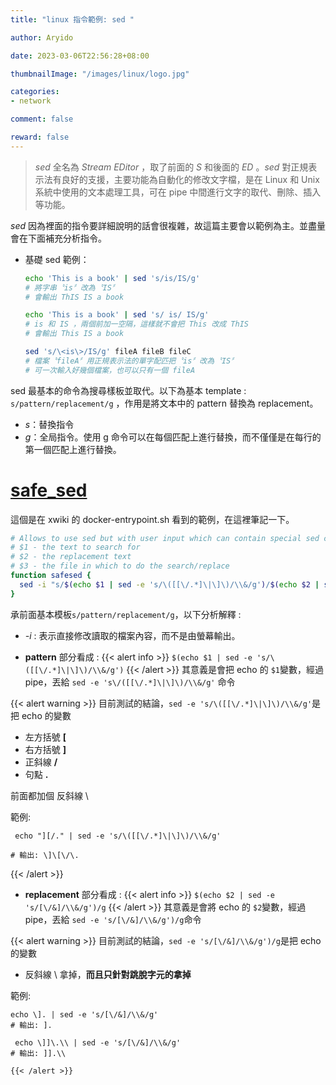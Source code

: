 ```yaml
---
title: "linux 指令範例: sed "

author: Aryido

date: 2023-03-06T22:56:28+08:00

thumbnailImage: "/images/linux/logo.jpg"

categories:
- network

comment: false

reward: false
---
```

<!--BODY-->
> *sed* 全名為 *Stream EDitor* ，取了前面的 *S* 和後面的 *ED* 。*sed* 對正規表示法有良好的支援，主要功能為自動化的修改文字檔，是在 Linux 和 Unix 系統中使用的文本處理工具，可在 pipe 中間進行文字的取代、刪除、插入等功能。

<!--more-->
*sed* 因為裡面的指令要詳細說明的話會很複雜，故這篇主要會以範例為主。並盡量會在下面補充分析指令。

- 基礎 sed 範例：
    ```bash
    echo 'This is a book' | sed 's/is/IS/g'
    # 將字串〝is〞改為〝IS〞
    # 會輸出 ThIS IS a book

    echo 'This is a book' | sed 's/ is/ IS/g'
    # is 和 IS ，兩個前加一空隔，這樣就不會把 This 改成 ThIS
    # 會輸出 This IS a book

    sed 's/\<is\>/IS/g' fileA fileB fileC
    # 檔案〝fileA〞用正規表示法的單字配匹把〝is〞改為〝IS〞
    # 可一次輸入好幾個檔案，也可以只有一個 fileA

    ```
sed 最基本的命令為搜尋樣板並取代。以下為基本 template :
```s/pattern/replacement/g``` ，作用是將文本中的 pattern 替換為 replacement。
- *s*：替換指令
- *g*：全局指令。使用 g 命令可以在每個匹配上進行替換，而不僅僅是在每行的第一個匹配上進行替換。

# [safe_sed](https://github.com/xwiki/xwiki-docker/blob/master/14/mysql-tomcat/xwiki/docker-entrypoint.sh)

這個是在 xwiki 的 docker-entrypoint.sh 看到的範例，在這裡筆記一下。

```bash
# Allows to use sed but with user input which can contain special sed characters such as \, / or &.
# $1 - the text to search for
# $2 - the replacement text
# $3 - the file in which to do the search/replace
function safesed {
  sed -i "s/$(echo $1 | sed -e 's/\([[\/.*]\|\]\)/\\&/g')/$(echo $2 | sed -e 's/[\/&]/\\&/g')/g" $3
}

```
承前面基本模板```s/pattern/replacement/g```，以下分析解釋 :

- *-i* : 表示直接修改讀取的檔案內容，而不是由螢幕輸出。

- **pattern** 部分看成 :
  {{< alert info >}}
  ```$(echo $1 | sed -e 's/\([[\/.*]\|\]\)/\\&/g')```
  {{< /alert >}}
  其意義是會把 echo 的 ```$1```變數，經過 pipe，丟給 ```sed -e 's\/([[\/.*]\|\]\)/\\&/g'``` 命令

{{< alert warning >}}
目前測試的結論，```sed -e 's/\([[\/.*]\|\]\)/\\&/g'```是把 echo 的變數
- 左方括號 **[**
- 右方括號 **]**
- 正斜線 **/**
- 句點 **.**

前面都加個 反斜線 \\

範例:
```
 echo "][/." | sed -e 's/\([[\/.*]\|\]\)/\\&/g'

# 輸出: \]\[\/\.

```
{{< /alert >}}

- **replacement** 部分看成 :
  {{< alert info >}}
  ```$(echo $2 | sed -e 's/[\/&]/\\&/g')/g```
  {{< /alert >}}
  其意義是會將 echo 的 ```$2```變數，經過 pipe，丟給 ```sed -e 's/[\/&]/\\&/g')/g```命令

{{< alert warning >}}
目前測試的結論，```sed -e 's/[\/&]/\\&/g')/g```是把 echo 的變數
- 反斜線 \\ 拿掉，**而且只針對跳脫字元的拿掉**

範例:
```
echo \]. | sed -e 's/[\/&]/\\&/g'
# 輸出: ].

 echo \]]\.\\ | sed -e 's/[\/&]/\\&/g'
# 輸出: ]].\\

{{< /alert >}}
